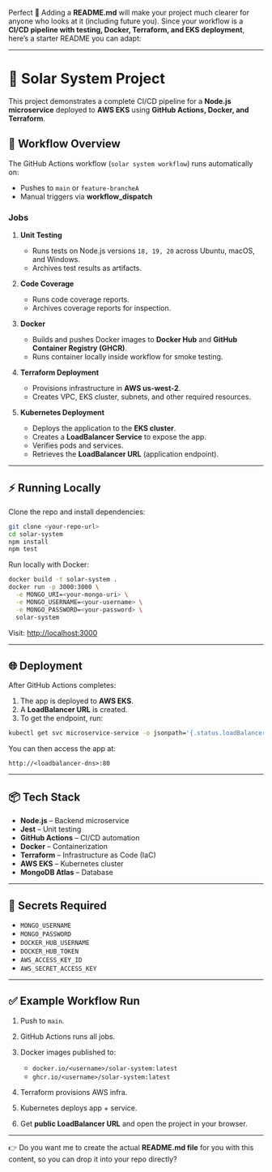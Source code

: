 Perfect 🙌 Adding a **README.md** will make your project much clearer for anyone who looks at it (including future you).
Since your workflow is a **CI/CD pipeline with testing, Docker, Terraform, and EKS deployment**, here’s a starter README you can adapt:

---

# 🌌 Solar System Project

This project demonstrates a complete CI/CD pipeline for a **Node.js microservice** deployed to **AWS EKS** using **GitHub Actions, Docker, and Terraform**.

## 🚀 Workflow Overview

The GitHub Actions workflow (`solar system workflow`) runs automatically on:

* Pushes to `main` or `feature-brancheA`
* Manual triggers via **workflow\_dispatch**

### Jobs

1. **Unit Testing**

   * Runs tests on Node.js versions `18, 19, 20` across Ubuntu, macOS, and Windows.
   * Archives test results as artifacts.

2. **Code Coverage**

   * Runs code coverage reports.
   * Archives coverage reports for inspection.

3. **Docker**

   * Builds and pushes Docker images to **Docker Hub** and **GitHub Container Registry (GHCR)**.
   * Runs container locally inside workflow for smoke testing.

4. **Terraform Deployment**

   * Provisions infrastructure in **AWS us-west-2**.
   * Creates VPC, EKS cluster, subnets, and other required resources.

5. **Kubernetes Deployment**

   * Deploys the application to the **EKS cluster**.
   * Creates a **LoadBalancer Service** to expose the app.
   * Verifies pods and services.
   * Retrieves the **LoadBalancer URL** (application endpoint).

---

## ⚡️ Running Locally

Clone the repo and install dependencies:

```bash
git clone <your-repo-url>
cd solar-system
npm install
npm test
```

Run locally with Docker:

```bash
docker build -t solar-system .
docker run -p 3000:3000 \
  -e MONGO_URI=<your-mongo-uri> \
  -e MONGO_USERNAME=<your-username> \
  -e MONGO_PASSWORD=<your-password> \
  solar-system
```

Visit: [http://localhost:3000](http://localhost:3000)

---

## 🌐 Deployment

After GitHub Actions completes:

1. The app is deployed to **AWS EKS**.
2. A **LoadBalancer URL** is created.
3. To get the endpoint, run:

```bash
kubectl get svc microservice-service -o jsonpath='{.status.loadBalancer.ingress[0].hostname}'
```

You can then access the app at:

```
http://<loadbalancer-dns>:80
```

---

## 📦 Tech Stack

* **Node.js** – Backend microservice
* **Jest** – Unit testing
* **GitHub Actions** – CI/CD automation
* **Docker** – Containerization
* **Terraform** – Infrastructure as Code (IaC)
* **AWS EKS** – Kubernetes cluster
* **MongoDB Atlas** – Database

---

## 🔑 Secrets Required

* `MONGO_USERNAME`
* `MONGO_PASSWORD`
* `DOCKER_HUB_USERNAME`
* `DOCKER_HUB_TOKEN`
* `AWS_ACCESS_KEY_ID`
* `AWS_SECRET_ACCESS_KEY`

---

## ✅ Example Workflow Run

1. Push to `main`.
2. GitHub Actions runs all jobs.
3. Docker images published to:

   * `docker.io/<username>/solar-system:latest`
   * `ghcr.io/<username>/solar-system:latest`
4. Terraform provisions AWS infra.
5. Kubernetes deploys app + service.
6. Get **public LoadBalancer URL** and open the project in your browser.

---

👉 Do you want me to create the actual **README.md file** for you with this content, so you can drop it into your repo directly?

